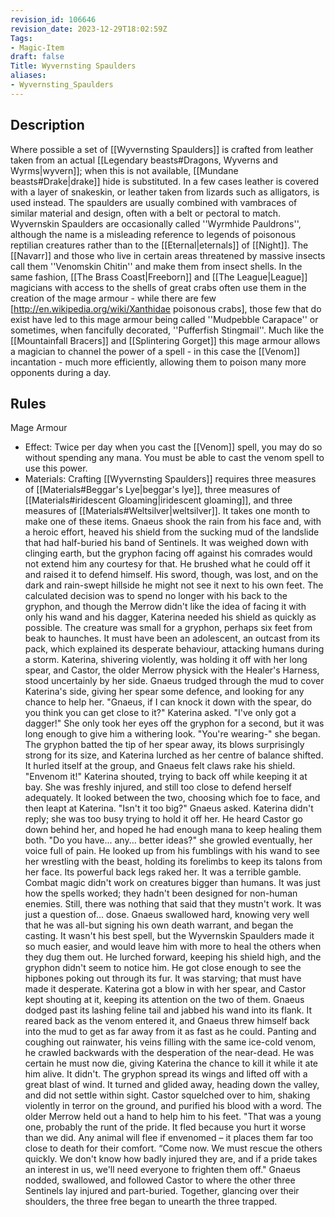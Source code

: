 ```yaml
---
revision_id: 106646
revision_date: 2023-12-29T18:02:59Z
Tags:
- Magic-Item
draft: false
Title: Wyvernsting Spaulders
aliases:
- Wyvernsting_Spaulders
---
```

## Description
Where possible a set of [[Wyvernsting Spaulders]] is crafted from leather taken from an actual [[Legendary beasts#Dragons, Wyverns and Wyrms|wyvern]]; when this is not available, [[Mundane beasts#Drake|drake]] hide is substituted. In a few cases leather is covered with a layer of snakeskin, or leather taken from lizards such as alligators, is used instead. The spaulders are usually combined with vambraces of similar material and design, often with a belt or pectoral to match.
Wyvernskin Spaulders are occasionally called ''Wyrmhide Pauldrons'', although the name is a misleading reference to legends of poisonous reptilian creatures rather than to the [[Eternal|eternals]] of [[Night]]. The [[Navarr]] and those who live in certain areas threatened by massive insects call them ''Venomskin Chitin'' and make them from insect shells. In the same fashion, [[The Brass Coast|Freeborn]] and [[The League|League]] magicians with access to the shells of great crabs often use them in the creation of the mage armour - while there are few [http://en.wikipedia.org/wiki/Xanthidae poisonous crabs], those few that do exist have led to this mage armour being called ''Mudpebble Carapace'' or sometimes, when fancifully decorated, ''Pufferfish Stingmail''.
Much like the [[Mountainfall Bracers]] and [[Splintering Gorget]] this mage armour allows a magician to channel the power of a spell - in this case the [[Venom]] incantation - much more efficiently, allowing them to poison many more opponents during a day.
## Rules
Mage Armour
* Effect: Twice per day when you cast the [[Venom]] spell, you may do so without spending any mana. You must be able to cast the venom spell to use this power. 
* Materials: Crafting [[Wyvernsting Spaulders]] requires three measures of [[Materials#Beggar's Lye|beggar's lye]], three measures of [[Materials#iridescent Gloaming|iridescent gloaming]], and three measures of [[Materials#Weltsilver|weltsilver]]. It takes one month to make one of these items.
Gnaeus shook the rain from his face and, with a heroic effort, heaved his shield from the sucking mud of the landslide that had half-buried his band of Sentinels. It was weighed down with clinging earth, but the gryphon facing off against his comrades would not extend him any courtesy for that. He brushed what he could off it and raised it to defend himself. His sword, though, was lost, and on the dark and rain-swept hillside he might not see it next to his own feet. The calculated decision was to spend no longer with his back to the gryphon, and though the Merrow didn't like the idea of facing it with only his wand and his dagger, Katerina needed his shield as quickly as possible.
The creature was small for a gryphon, perhaps six feet from beak to haunches. It must have been an adolescent, an outcast from its pack, which explained its desperate behaviour, attacking humans during a storm. Katerina, shivering violently, was holding it off with her long spear, and Castor, the older Merrow physick with the Healer's Harness, stood uncertainly by her side. Gnaeus trudged through the mud to cover Katerina's side, giving her spear some defence, and looking for any chance to help her.
"Gnaeus, if I can knock it down with the spear, do you think you can get close to it?" Katerina asked.
"I've only got a dagger!"
She only took her eyes off the gryphon for a second, but it was long enough to give him a withering look. "You're wearing-" she began.
The gryphon batted the tip of her spear away, its blows surprisingly strong for its size, and Katerina lurched as her centre of balance shifted. It hurled itself at the group, and Gnaeus felt claws rake his shield.
"Envenom it!" Katerina shouted, trying to back off while keeping it at bay. She was freshly injured, and still too close to defend herself adequately. It looked between the two, choosing which foe to face, and then leapt at Katerina.
"Isn't it too big?" Gnaeus asked. Katerina didn't reply; she was too busy trying to hold it off her. He heard Castor go down behind her, and hoped he had enough mana to keep healing them both.
"Do you have... any... better ideas?" she growled eventually, her voice full of pain. He looked up from his fumblings with his wand to see her wrestling with the beast, holding its forelimbs to keep its talons from her face. Its powerful back legs raked her.
It was a terrible gamble. Combat magic didn't work on creatures bigger than humans. It was just how the spells worked; they hadn't been designed for non-human enemies. Still, there was nothing that said that they mustn't work. It was just a question of... dose. Gnaeus swallowed hard, knowing very well that he was all-but signing his own death warrant, and began the casting. It wasn't his best spell, but the Wyvernskin Spaulders made it so much easier, and would leave him with more to heal the others when they dug them out.
He lurched forward, keeping his shield high, and the gryphon didn't seem to notice him. He got close enough to see the hipbones poking out through its fur. It was starving; that must have made it desperate. Katerina got a blow in with her spear, and Castor kept shouting at it, keeping its attention on the two of them. Gnaeus dodged past its lashing feline tail and jabbed his wand into its flank.
It reared back as the venom entered it, and Gnaeus threw himself back into the mud to get as far away from it as fast as he could. Panting and coughing out rainwater, his veins filling with the same ice-cold venom, he crawled backwards with the desperation of the near-dead. He was certain he must now die, giving Katerina the chance to kill it while it ate him alive.
It didn't. The gryphon spread its wings and lifted off with a great blast of wind. It turned and glided away, heading down the valley, and did not settle within sight.
Castor squelched over to him, shaking violently in terror on the ground, and purified his blood with a word. The older Merrow held out a hand to help him to his feet. "That was a young one, probably the runt of the pride. It fled because you hurt it worse than we did. Any animal will flee if envenomed – it places them far too close to death for their comfort.
“Come now. We must rescue the others quickly. We don't know how badly injured they are, and if a pride takes an interest in us, we'll need everyone to frighten them off."
Gnaeus nodded, swallowed, and followed Castor to where the other three Sentinels lay injured and part-buried. Together, glancing over their shoulders, the three free began to unearth the three trapped.